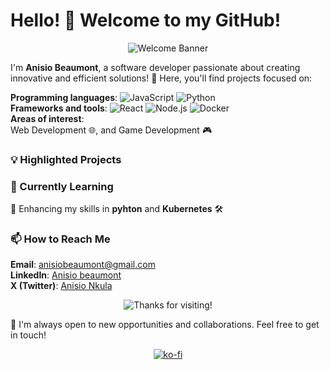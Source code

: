 # Hello! 👋 Welcome to my GitHub!
<div align="center">

![Welcome Banner](https://via.placeholder.com/800x200.png?text=Welcome+to+my+GitHub!) <!-- Replace with a link to your custom image -->
</div>

I'm **Anisio Beaumont**, a software developer passionate about creating innovative and efficient solutions! 🚀 Here, you'll find projects focused on:

**Programming languages**: ![JavaScript](https://img.shields.io/badge/JavaScript-F7DF1E?style=flat&logo=javascript&logoColor=black) ![Python](https://img.shields.io/badge/Python-3776AB?style=flat&logo=python&logoColor=white)<br/>
**Frameworks and tools**: ![React](https://img.shields.io/badge/React-61DAFB?style=flat&logo=react&logoColor=white) ![Node.js](https://img.shields.io/badge/Node.js-339933?style=flat&logo=node.js&logoColor=white) ![Docker](https://img.shields.io/badge/Docker-2496ED?style=flat&logo=docker&logoColor=white)<br/>
**Areas of interest**: <br/>Web Development 🌐, and Game Development 🎮

### 💡 Highlighted Projects
<!--
[**Campus7**: ![Next.js](https://img.shields.io/badge/Next.js-000000?style=flat&logo=next.js&logoColor=white) ![TailwindCSS](https://img.shields.io/badge/TailwindCSS-38B2AC?style=flat&logo=tailwind-css&logoColor=white)<br/>
[Brief description of the project and technologies used]](url)

- **[Another Project]**: ![React](https://img.shields.io/badge/React-61DAFB?style=flat&logo=react&logoColor=white) ![Node.js](https://img.shields.io/badge/Node.js-339933?style=flat&logo=node.js&logoColor=white)
  - [Short description of the project]
-->
### 🌱 Currently Learning<br/>
📖 Enhancing my skills in **pyhton** and **Kubernetes** 🛠️

### 📫 How to Reach Me<br/>
**Email**: [anisiobeaumont@gmail.com](mailto:anisiobeaumont@gmail.com)<br/>
**LinkedIn**: [Anisio beaumont](https://www.linkedin.com/in/anisiobeaumont/)<br/>
**X (Twitter)**: [Anisio Nkula](https://x.com/AnisioBeaumont)<br/>

<div align="center">

![Thanks for visiting!](https://via.placeholder.com/800x100.png?text=Thanks+for+visiting+my+GitHub!) <!-- Replace with another custom image -->

</div>


💬 I'm always open to new opportunities and collaborations. Feel free to get in touch!
<div align="center">
  
[![ko-fi](https://ko-fi.com/img/githubbutton_sm.svg)](https://ko-fi.com/Q5Q7132CC6)

</div>
